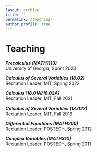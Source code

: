 ```yaml
---
layout: archive
title: ""
permalink: /teaching/
author_profile: true
---
```


# Teaching

***Precalculus (MATH1113)***  
University of Georgia, Sprint 2023

***Calculus of Several Variables (18.02)***  
Recitation Leader, MIT, Spring 2022

***Calculus (18.01A/18.02A)***  
Recitation Leader, MIT, Fall 2021

***Calculus of Several Variables (18.022)***  
Recitation Leader, MIT, Fall 2019

***Differential Equations (MATH200)***  
Recitation Leader, POSTECH, Spring 2012

***Complex Variables (MATH310)***  
Recitation Leader, POSTECH, Spring 2011
